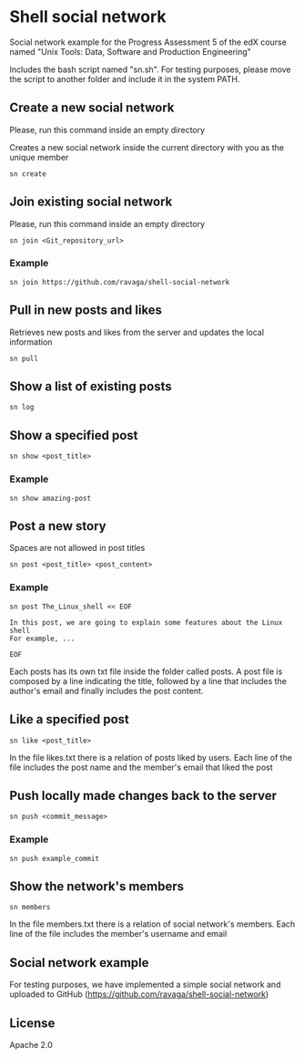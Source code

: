 # Shell social network
Social network example for the Progress Assessment 5 of the edX course named "Unix Tools: Data, Software and Production Engineering" 

Includes the bash script named "sn.sh". For testing purposes, please move the script to another folder and include it in the system PATH.

## Create a new social network

Please, run this command inside an empty directory

Creates a new social network inside the current directory with you as the unique member

    sn create

## Join existing social network

Please, run this command inside an empty directory

    sn join <Git_repository_url>

### Example

    sn join https://github.com/ravaga/shell-social-network

## Pull in new posts and likes

Retrieves new posts and likes from the server and updates the local information

    sn pull

## Show a list of existing posts

    sn log

## Show a specified post

    sn show <post_title>

### Example

    sn show amazing-post

## Post a new story

Spaces are not allowed in post titles

    sn post <post_title> <post_content>

### Example

    sn post The_Linux_shell << EOF

    In this post, we are going to explain some features about the Linux shell
    For example, ...

    EOF


Each posts has its own txt file inside the folder called posts. A post file is composed by a line indicating the title, followed by a line that includes the author's email and finally includes the post content.

## Like a specified post

    sn like <post_title>

In the file likes.txt there is a relation of posts liked by users. Each line of the file includes the post name and the member's email that liked the post


## Push locally made changes back to the server

    sn push <commit_message>

### Example

    sn push example_commit

## Show the network's members

    sn members

In the file members.txt there is a relation of social network's members. Each line of the file includes the member's username and email


## Social network example

For testing purposes, we have implemented a simple social network and uploaded to GitHub (https://github.com/ravaga/shell-social-network)

## License
Apache 2.0